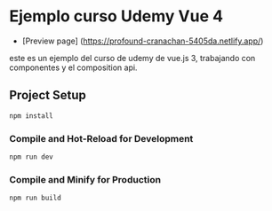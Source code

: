 # Ejemplo curso Udemy Vue 4
- [Preview page] (https://profound-cranachan-5405da.netlify.app/)

este es un ejemplo del curso de udemy de vue.js 3, trabajando con componentes y el composition api.
## Project Setup

```sh
npm install
```

### Compile and Hot-Reload for Development

```sh
npm run dev
```

### Compile and Minify for Production

```sh
npm run build
```
